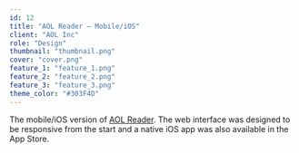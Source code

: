 ```yaml
---
id: 12
title: "AOL Reader — Mobile/iOS"
client: "AOL Inc"
role: "Design"
thumbnail: "thumbnail.png"
cover: "cover.png"
feature_1: "feature_1.png"
feature_2: "feature_2.png"
feature_3: "feature_3.png"
theme_color: "#303F4D"
---
```


The mobile/iOS version of [AOL Reader](/projects/aol-reader/). The web interface was designed to be responsive from the start and a native iOS app was also available in the App Store.
